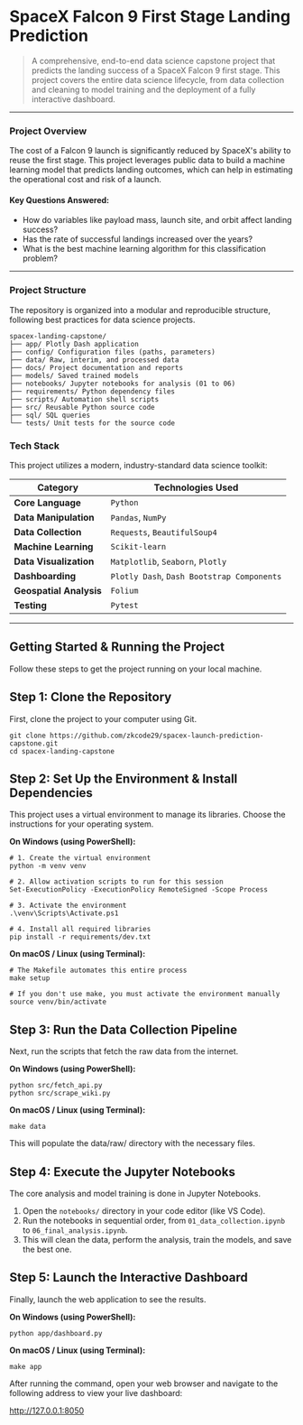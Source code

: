

# SpaceX Falcon 9 First Stage Landing Prediction 

> A comprehensive, end-to-end data science capstone project that predicts the landing success of a SpaceX Falcon 9 first stage. This project covers the entire data science lifecycle, from data collection and cleaning to model training and the deployment of a fully interactive dashboard.

---

### Project Overview

The cost of a Falcon 9 launch is significantly reduced by SpaceX's ability to reuse the first stage. This project leverages public data to build a machine learning model that predicts landing outcomes, which can help in estimating the operational cost and risk of a launch.

#### Key Questions Answered:
- How do variables like payload mass, launch site, and orbit affect landing success?
- Has the rate of successful landings increased over the years?
- What is the best machine learning algorithm for this classification problem?

---

###  Project Structure

The repository is organized into a modular and reproducible structure, following best practices for data science projects.
```
spacex-landing-capstone/
├── app/ Plotly Dash application
├── config/ Configuration files (paths, parameters)
├── data/ Raw, interim, and processed data
├── docs/ Project documentation and reports
├── models/ Saved trained models
├── notebooks/ Jupyter notebooks for analysis (01 to 06)
├── requirements/ Python dependency files
├── scripts/ Automation shell scripts
├── src/ Reusable Python source code
├── sql/ SQL queries
└── tests/ Unit tests for the source code

```



### Tech Stack

This project utilizes a modern, industry-standard data science toolkit:

| Category              | Technologies Used                                    |
| --------------------- | ---------------------------------------------------- |
| **Core Language**     | `Python`                                             |
| **Data Manipulation** | `Pandas`, `NumPy`                                    |
| **Data Collection**   | `Requests`, `BeautifulSoup4`                         |
| **Machine Learning**  | `Scikit-learn`                                       |
| **Data Visualization**| `Matplotlib`, `Seaborn`, `Plotly`                    |
| **Dashboarding**      | `Plotly Dash`, `Dash Bootstrap Components`           |
| **Geospatial Analysis**| `Folium`                                            |
| **Testing**           | `Pytest`                                             |

---


 ## Getting Started & Running the Project

Follow these steps to get the project running on your local machine.

## Step 1: Clone the Repository

First, clone the project to your computer using Git.
```
git clone https://github.com/zkcode29/spacex-launch-prediction-capstone.git
cd spacex-landing-capstone
```
## Step 2: Set Up the Environment & Install Dependencies

This project uses a virtual environment to manage its libraries. Choose the instructions for your operating system.

**On Windows (using PowerShell):**
```
# 1. Create the virtual environment
python -m venv venv

# 2. Allow activation scripts to run for this session
Set-ExecutionPolicy -ExecutionPolicy RemoteSigned -Scope Process

# 3. Activate the environment
.\venv\Scripts\Activate.ps1

# 4. Install all required libraries
pip install -r requirements/dev.txt
```


**On macOS / Linux (using Terminal):**
```
# The Makefile automates this entire process
make setup

# If you don't use make, you must activate the environment manually
source venv/bin/activate
```
## Step 3: Run the Data Collection Pipeline
Next, run the scripts that fetch the raw data from the internet.

**On Windows (using PowerShell):**
```
python src/fetch_api.py
python src/scrape_wiki.py
```
**On macOS / Linux (using Terminal):**
```
make data
```
This will populate the data/raw/ directory with the necessary files.
## Step 4: Execute the Jupyter Notebooks

The core analysis and model training is done in Jupyter Notebooks.
1.  Open the `notebooks/` directory in your code editor (like VS Code).
2.  Run the notebooks in sequential order, from `01_data_collection.ipynb` to `06_final_analysis.ipynb`.
3.  This will clean the data, perform the analysis, train the models, and save the best one.

## Step 5: Launch the Interactive Dashboard

Finally, launch the web application to see the results.

**On Windows (using PowerShell):**
```
python app/dashboard.py
```
**On macOS / Linux (using Terminal):**
```
make app
```
After running the command, open your web browser and navigate to the following address to view your live dashboard:

http://127.0.0.1:8050
